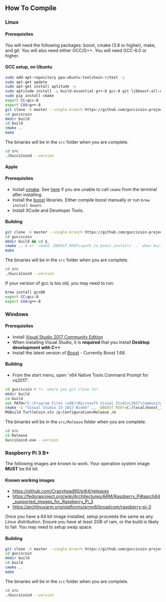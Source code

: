 ## How To Compile

### Linux

#### Prerequisites

You will need the following packages: boost, cmake (3.8 or higher), make, and git.
You will also need either GCC/G++.
You will need GCC-6.0 or higher.

#### GCC setup, on Ubuntu

```bash
sudo add-apt-repository ppa:ubuntu-toolchain-r/test -y
sudo apt-get update
sudo apt-get install aptitude -y
sudo aptitude install -y build-essential g++-8 gcc-8 git libboost-all-dev python-pip
sudo pip install cmake
export CC=gcc-8
export CXX=g++-8
git clone -b master --single-branch https://github.com/guccicoin-project/guccicoin
cd guccicoin
mkdir build
cd build
cmake ..
make
```

The binaries will be in the `src` folder when you are complete.

```bash
cd src
./GucciCoind --version
```

#### Apple

#### Prerequisites

- Install [cmake](https://cmake.org/). See [here](https://stackoverflow.com/questions/23849962/cmake-installer-for-mac-fails-to-create-usr-bin-symlinks) if you are unable to call `cmake` from the terminal after installing.
- Install the [boost](http://www.boost.org/) libraries. Either compile boost manually or run `brew install boost`.
- Install XCode and Developer Tools.


#### Building

```bash
git clone -b master --single-branch https://github.com/guccicoin-project/guccicoin
cd guccicoin
mkdir build && cd $_
cmake .. # or `cmake -DBOOST_ROOT=<path_to_boost_install> ..` when building from a specific boost install. If you used brew to install boost, your path is most likely `/usr/local/include/boost.`
make
```

The binaries will be in the `src` folder when you are complete.

```bash
cd src
./GucciCoind --version
```

If your version of gcc is too old, you may need to run:

```bash
brew install gcc@8
export CC=gcc-8
export CXX=g++-8
```

### Windows

#### Prerequisites

- Install [Visual Studio 2017 Community Edition](https://www.visualstudio.com/thank-you-downloading-visual-studio/?sku=Community&rel=15&page=inlineinstall)
- When installing Visual Studio, it is **required** that you install **Desktop development with C++**
- Install the latest version of [Boost](https://sourceforge.net/projects/boost/files/boost-binaries/1.68.0/boost_1_68_0-msvc-14.1-64.exe/download) - Currently Boost 1.68.

#### Building

- From the start menu, open 'x64 Native Tools Command Prompt for vs2017'.
```bash
cd guccicoin # *<- where you git clone to*
mkdir build
cd build
set PATH="C:\Program Files (x86)\Microsoft Visual Studio\2017\Community\Common7\IDE\CommonExtensions\Microsoft\CMake\CMake\bin";%PATH%
cmake -G "Visual Studio 15 2017 Win64" .. -DBOOST_ROOT=C:/local/boost_1_68_0` # (Or your boost installed dir.)
MSBuild TurtleCoin.sln /p:Configuration=Release /m
```

The binaries will be in the `src/Release` folder when you are complete.

```bash
cd src
cd Release
GucciCoind.exe --version
```

### Raspberry Pi 3 B+
The following images are known to work. Your operation system image **MUST** be 64 bit.

#### Known working images

- https://github.com/Crazyhead90/pi64/releases
- https://fedoraproject.org/wiki/Architectures/ARM/Raspberry_Pi#aarch64_supported_images_for_Raspberry_Pi_3
- https://archlinuxarm.org/platforms/armv8/broadcom/raspberry-pi-3

Once you have a 64 bit image installed, setup proceeds the same as any Linux distribution. Ensure you have at least 2GB of ram, or the build is likely to fail. You may need to setup swap space.

#### Building

```bash
git clone -b master --single-branch https://github.com/guccicoin-project/guccicoin
cd guccicoin
mkdir build
cd build
cmake ..
make
```

The binaries will be in the `src` folder when you are complete.

```bash
cd src
./GucciCoind --version
```